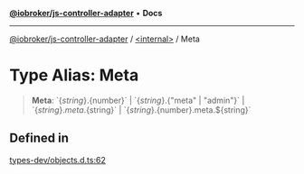 [**@iobroker/js-controller-adapter**](../../README.md) • **Docs**

***

[@iobroker/js-controller-adapter](../../globals.md) / [\<internal\>](../README.md) / Meta

# Type Alias: Meta

> **Meta**: \`$\{string\}.$\{number\}\` \| \`$\{string\}.$\{"meta" \| "admin"\}\` \| \`$\{string\}.meta.$\{string\}\` \| \`$\{string\}.$\{number\}.meta.$\{string\}\`

## Defined in

[types-dev/objects.d.ts:62](https://github.com/ioBroker/ioBroker.js-controller/blob/8ad7f66ced81c171aa99d76496fa607acde05189/packages/types-dev/objects.d.ts#L62)
